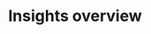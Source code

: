 ---
layout: classic-docs
title: Insights overview
description: An overview of Load Impact Insights
categories: [result-analysis]
order: 1
---